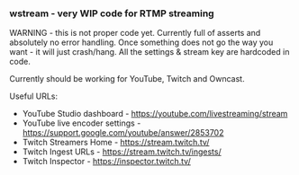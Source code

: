 ### wstream - very WIP code for RTMP streaming

WARNING - this is not proper code yet.
Currently full of asserts and absolutely no error handling.
Once something does not go the way you want - it will just crash/hang.
All the settings & stream key are hardcoded in code.

Currently should be working for YouTube, Twitch and Owncast.

Useful URLs:

* YouTube Studio dashboard - https://youtube.com/livestreaming/stream
* YouTube live encoder settings - https://support.google.com/youtube/answer/2853702
* Twitch Streamers Home - https://stream.twitch.tv/
* Twitch Ingest URLs - https://stream.twitch.tv/ingests/
* Twitch Inspector - https://inspector.twitch.tv/
